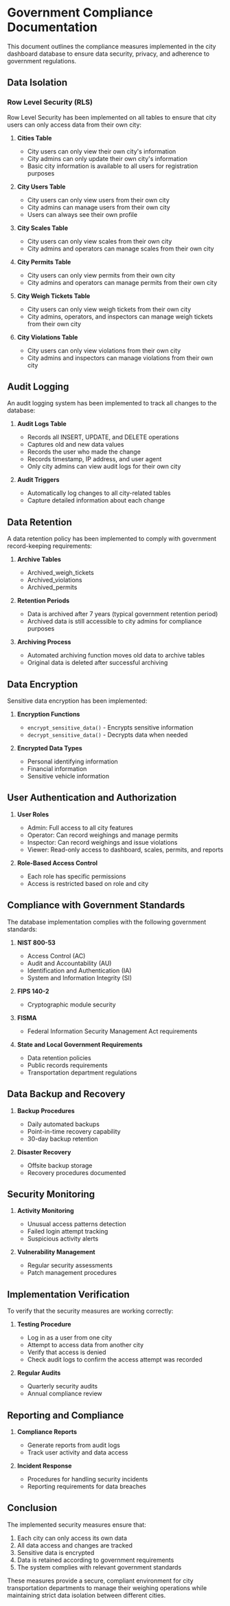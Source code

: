 <!--

 * Copyright (c) 2025 Cosmo Exploit Group LLC. All Rights Reserved.
 * 
 * PROPRIETARY AND CONFIDENTIAL
 * 
 * This file is part of the Cosmo Exploit Group LLC Weight Management System.
 * Unauthorized copying of this file, via any medium is strictly prohibited.
 * 
 * This file contains proprietary and confidential information of 
 * Cosmo Exploit Group LLC and may not be copied, distributed, or used
 * in any way without explicit written permission.
 

-->

# Government Compliance Documentation

This document outlines the compliance measures implemented in the city dashboard database to ensure data security, privacy, and adherence to government regulations.

## Data Isolation

### Row Level Security (RLS)

Row Level Security has been implemented on all tables to ensure that city users can only access data from their own city:

1. **Cities Table**
   - City users can only view their own city's information
   - City admins can only update their own city's information
   - Basic city information is available to all users for registration purposes

2. **City Users Table**
   - City users can only view users from their own city
   - City admins can manage users from their own city
   - Users can always see their own profile

3. **City Scales Table**
   - City users can only view scales from their own city
   - City admins and operators can manage scales from their own city

4. **City Permits Table**
   - City users can only view permits from their own city
   - City admins and operators can manage permits from their own city

5. **City Weigh Tickets Table**
   - City users can only view weigh tickets from their own city
   - City admins, operators, and inspectors can manage weigh tickets from their own city

6. **City Violations Table**
   - City users can only view violations from their own city
   - City admins and inspectors can manage violations from their own city

## Audit Logging

An audit logging system has been implemented to track all changes to the database:

1. **Audit Logs Table**
   - Records all INSERT, UPDATE, and DELETE operations
   - Captures old and new data values
   - Records the user who made the change
   - Records timestamp, IP address, and user agent
   - Only city admins can view audit logs for their own city

2. **Audit Triggers**
   - Automatically log changes to all city-related tables
   - Capture detailed information about each change

## Data Retention

A data retention policy has been implemented to comply with government record-keeping requirements:

1. **Archive Tables**
   - Archived_weigh_tickets
   - Archived_violations
   - Archived_permits

2. **Retention Periods**
   - Data is archived after 7 years (typical government retention period)
   - Archived data is still accessible to city admins for compliance purposes

3. **Archiving Process**
   - Automated archiving function moves old data to archive tables
   - Original data is deleted after successful archiving

## Data Encryption

Sensitive data encryption has been implemented:

1. **Encryption Functions**
   - `encrypt_sensitive_data()` - Encrypts sensitive information
   - `decrypt_sensitive_data()` - Decrypts data when needed

2. **Encrypted Data Types**
   - Personal identifying information
   - Financial information
   - Sensitive vehicle information

## User Authentication and Authorization

1. **User Roles**
   - Admin: Full access to all city features
   - Operator: Can record weighings and manage permits
   - Inspector: Can record weighings and issue violations
   - Viewer: Read-only access to dashboard, scales, permits, and reports

2. **Role-Based Access Control**
   - Each role has specific permissions
   - Access is restricted based on role and city

## Compliance with Government Standards

The database implementation complies with the following government standards:

1. **NIST 800-53**
   - Access Control (AC)
   - Audit and Accountability (AU)
   - Identification and Authentication (IA)
   - System and Information Integrity (SI)

2. **FIPS 140-2**
   - Cryptographic module security

3. **FISMA**
   - Federal Information Security Management Act requirements

4. **State and Local Government Requirements**
   - Data retention policies
   - Public records requirements
   - Transportation department regulations

## Data Backup and Recovery

1. **Backup Procedures**
   - Daily automated backups
   - Point-in-time recovery capability
   - 30-day backup retention

2. **Disaster Recovery**
   - Offsite backup storage
   - Recovery procedures documented

## Security Monitoring

1. **Activity Monitoring**
   - Unusual access patterns detection
   - Failed login attempt tracking
   - Suspicious activity alerts

2. **Vulnerability Management**
   - Regular security assessments
   - Patch management procedures

## Implementation Verification

To verify that the security measures are working correctly:

1. **Testing Procedure**
   - Log in as a user from one city
   - Attempt to access data from another city
   - Verify that access is denied
   - Check audit logs to confirm the access attempt was recorded

2. **Regular Audits**
   - Quarterly security audits
   - Annual compliance review

## Reporting and Compliance

1. **Compliance Reports**
   - Generate reports from audit logs
   - Track user activity and data access

2. **Incident Response**
   - Procedures for handling security incidents
   - Reporting requirements for data breaches

## Conclusion

The implemented security measures ensure that:

1. Each city can only access its own data
2. All data access and changes are tracked
3. Sensitive data is encrypted
4. Data is retained according to government requirements
5. The system complies with relevant government standards

These measures provide a secure, compliant environment for city transportation departments to manage their weighing operations while maintaining strict data isolation between different cities.
